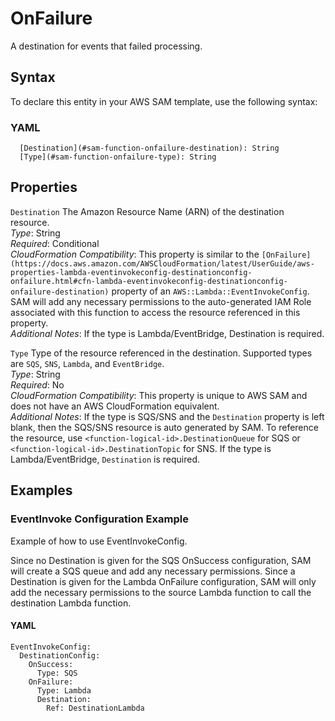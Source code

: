 # OnFailure<a name="sam-property-function-onfailure"></a>

A destination for events that failed processing\.

## Syntax<a name="sam-property-function-onfailure-syntax"></a>

To declare this entity in your AWS SAM template, use the following syntax:

### YAML<a name="sam-property-function-onfailure-syntax.yaml"></a>

```
  [Destination](#sam-function-onfailure-destination): String
  [Type](#sam-function-onfailure-type): String
```

## Properties<a name="sam-property-function-onfailure-properties"></a>

 `Destination`   <a name="sam-function-onfailure-destination"></a>
The Amazon Resource Name \(ARN\) of the destination resource\.  
*Type*: String  
*Required*: Conditional  
*CloudFormation Compatibility*: This property is similar to the `[OnFailure](https://docs.aws.amazon.com/AWSCloudFormation/latest/UserGuide/aws-properties-lambda-eventinvokeconfig-destinationconfig-onfailure.html#cfn-lambda-eventinvokeconfig-destinationconfig-onfailure-destination)` property of an `AWS::Lambda::EventInvokeConfig`\. SAM will add any necessary permissions to the auto\-generated IAM Role associated with this function to access the resource referenced in this property\.  
*Additional Notes*: If the type is Lambda/EventBridge, Destination is required\.

 `Type`   <a name="sam-function-onfailure-type"></a>
Type of the resource referenced in the destination\. Supported types are `SQS`, `SNS`, `Lambda`, and `EventBridge`\.  
*Type*: String  
*Required*: No  
*CloudFormation Compatibility*: This property is unique to AWS SAM and does not have an AWS CloudFormation equivalent\.  
*Additional Notes*: If the type is SQS/SNS and the `Destination` property is left blank, then the SQS/SNS resource is auto generated by SAM\. To reference the resource, use `<function-logical-id>.DestinationQueue` for SQS or `<function-logical-id>.DestinationTopic` for SNS\. If the type is Lambda/EventBridge, `Destination` is required\.

## Examples<a name="sam-property-function-onfailure--examples"></a>

### EventInvoke Configuration Example<a name="sam-property-function-onfailure--examples--eventinvoke-configuration-example"></a>

Example of how to use EventInvokeConfig\.

Since no Destination is given for the SQS OnSuccess configuration, SAM will create a SQS queue and add any necessary permissions\. Since a Destination is given for the Lambda OnFailure configuration, SAM will only add the necessary permissions to the source Lambda function to call the destination Lambda function\.

#### YAML<a name="sam-property-function-onfailure--examples--eventinvoke-configuration-example--yaml"></a>

```
EventInvokeConfig:
  DestinationConfig:
    OnSuccess:
      Type: SQS
    OnFailure:
      Type: Lambda
      Destination:
        Ref: DestinationLambda
```